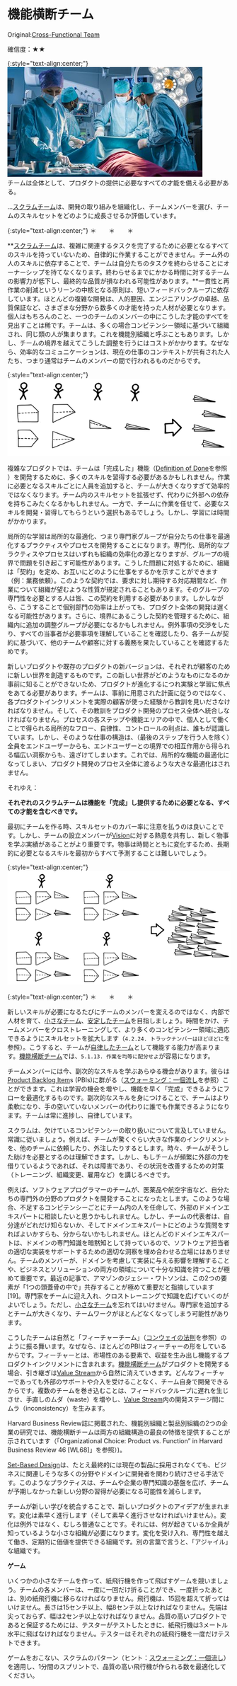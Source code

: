 # 機能横断チーム

 Original:[Cross-Functional Team](https://sites.google.com/a/scrumplop.org/published-patterns/product-organization-pattern-language/development-team/cross-functional-team)

確信度：★★

{:style="text-align:center;"}
![ch02_10_10_Cross_Functional_Team1](Images/ch02_10_10_Cross_Functional_Team1.png)<br>
チームは全体として、プロダクトの提供に必要なすべての才能を備える必要がある。

...[スクラムチーム](ch02_07_7_Scrum_Team.md)は、開発の取り組みを組織化し、チームメンバーを選び、チームのスキルセットをどのように成長させるか評価しています。

{:style="text-align:center;"}
＊　　＊　　＊

**[スクラムチーム](ch02_07_7_Scrum_Team.md)は、複雑に関連するタスクを完了するために必要となるすべてのスキルを持っていないため、自律的に作業することができません。チーム外の人のスキルに依存することで、チームは自分たちのタスクを終わらせることにオーナーシップを持てなくなります。終わらせるまでにかかる時間に対するチームの影響力が低下し、最終的な品質が損なわれる可能性があります。**一貫性と再作業の削減というリーンの中核となる原則は、短いフィードバックループに依存しています。ほとんどの複雑な開発は、人的要因、エンジニアリングの卓越、品質保証など、さまざまな分野から数多くの才能を持った人材が必要となります。個人はもちろんのこと、一つのチームのメンバーの中にこうした才能のすべてを見出すことは稀です。チームは、多くの場合コンピテンシー領域に基づいて組織され、同じ類の人が集まります。これを機能別組織と呼ぶこともあります。しかし、チームの境界を越えてこうした調整を行うにはコストがかかります。なぜなら、効率的なコミュニケーションは、現在の仕事のコンテキストが共有された人たち、つまり通常はチームのメンバーの間で行われるものだからです。

{:style="text-align:center;"}
![ch02_10_10_Cross_Functional_Team2](Images/ch02_10_10_Cross_Functional_Team2.png)

複雑なプロダクトでは、チームは「完成した」機能（​[Definition of Done](https://sites.google.com/a/scrumplop.org/published-patterns/value-stream/definition-of-done)を参照​）を開発するために、多くのスキルを習得する必要があるかもしれません。作業に必要となるスキルごとに人員を追加すると、チームが大きくなりすぎて効率的ではなくなります。チーム内のスキルセットを拡張せず、代わりに外部への依存を持ちこみたくなるかもしれません。一方で、チームに作業を任せて、必要なスキルを開発・習得してもらうという選択もあるでしょう。しかし、学習には時間がかかります。

局所的な学習は局所的な最適化、つまり専門家グループが自分たちの仕事を最適化するプラクティスやプロセスを開発することになります。専門化、局所的なプラクティスやプロセスはいずれも組織の効率化の源となりますが、グループの境界で問題を引き起こす可能性があります。こうした問題に対処するために、組織は「契約」を定め、お互いにどのように仕事をするかを示すことができます（例：業務依頼）。このような契約では、要求に対し期待する対応期間など、作業について組織が望むような性質が規定されることもあります。そのグループの専門性を必要とする人は皆、この契約を利用する必要があります。しかしながら、こうすることで個別部門の効率は上がっても、プロダクト全体の開発は遅くなる可能性があります。さらに、境界にあるこうした契約を管理するために、組織内に追加の調整グループが必要になるかもしれません。例外事項の交渉をしたり、すべての当事者が必要事項を理解していることを確認したり、各チームが契約に基づいて、他のチームや顧客に対する義務を果たしていることを確認するためです。

新しいプロダクトや既存のプロダクトの新バージョンは、それぞれが顧客のために新しい世界を創造するものです。この新しい世界がどのようなものになるのか事前に知ることができないため、プロダクトが進化するにつれ実験と学習に焦点をあてる必要があります。チームは、事前に用意された計画に従うのではなく、各プロダクトインクリメントを実際の顧客が使った経験から教訓を見いださなければなりません。そして、その教訓をプロダクト開発のプロセス全体へ統合しなければなりません。プロセスの各ステップや機能エリアの中で、個人として働くことで得られる局所的なフロー、自律性、コントロールの利点は、誰もが認識しています。しかし、そのような仕事の構造は、（最後のステップを行う人を除く）全員をエンドユーザーからも、エンドユーザーとの境界での相互作用から得られる幅広い洞察からも、遠ざけてしまいます。これでは、局所的な機能の最適化になってしまい、プロダクト開発のプロセス全体に渡るような大きな最適化はされません。

それゆえ：

**それぞれのスクラムチームは機能を「完成」し提供するために必要となる、すべての才能を含むべきです。**

最初にチームを作る時、スキルセットのカバー率に注意を払うのは良いことです。しかし、チームの設立メンバーが[Vision](https://sites.google.com/a/scrumplop.org/published-patterns/value-stream/vision)に対する熱意を共有し、新しく物事を学ぶ実績があることがより重要です。物事は時間とともに変化するため、長期的に必要となるスキルを最初からすべて予測することは難しいでしょう。

{:style="text-align:center;"}
![ch02_10_10_Cross_Functional_Team3](Images/ch02_10_10_Cross_Functional_Team3.png)

{:style="text-align:center;"}
＊　　＊　　＊

新しいスキルが必要になるたびにチームのメンバーを変えるのではなく、内部で人材を育て、[小さなチーム](ch02_09_9_Small_Teams.md)、[安定したチーム](ch02_15_15_Stable_Teams.md)を目指しましょう。時間をかけ、チームメンバーをクロストレーニングして、より多くのコンピテンシー領域に適応できるようにスキルセットを拡大します（`4.2.24. トラックナンバーはほどほどに`を参照）。こうすると、チームが[自律したチーム](ch02_16_16_Autonomous_Team.md)​として機能する​能力が高まります。[機能横断チーム](ch02_10_10_Cross_Functional_Team.md)では、`5.1.13. 作業を均等に配分せよ`が容易になります。

チームメンバーには今、副次的なスキルを学ぶあらゆる機会があります。彼らは​[Product Backlog Item](https://sites.google.com/a/scrumplop.org/published-patterns/value-stream/product-backlog/product-backlog-item)​s (PBIs)に群がる（​​[スウォーミング：一個流し](ch02_26_25_Swarming_One_Piece_Continuous_Flow.md)を参照）ことができます。これは学習の機会を増やし、機能を早く「完成」できるようにフローを最適化するものです。副次的なスキルを身につけることで、チームはより柔軟になり、手の空いていないメンバーの代わりに誰でも作業できるようになります。チームは常に進捗し、自律しています。

スクラムは、欠けているコンピテンシーの取り扱いについて言及していません。常識に従いましょう。例えば、チームが驚くぐらい大きな作業のインクリメントを、他のチームに依頼したり、外注したりするとします。時々、チームがそうした助けを必要とするのは理解できます。しかし、もしチームが頻繁に外部の力を借りているようであれば、それは障害であり、その状況を改善するための対策（トレーニング、組織変更、雇用など）を講じるべきです。

例えば、ソフトウェアプログラマーのチームが、医薬品や航空宇宙など、自分たちの専門外の分野のプロダクトを開発することになったとします。このような場合、不足するコンピテンシーごとにチーム内の人を任命して、外部のドメインエキスパートに相談したいと思うかもしれません。しかし、チームの代表者は、自分達がどれだけ知らないか、そしてドメインエキスパートにどのような質問をすればよいかすらも、分からないかもしれません。ほとんどのドメインエキスパートは、ドメインの専門知識を暗黙知として持っているので、ソフトウェア担当者の適切な実装をサポートするための適切な洞察を埋め合わせる立場にはありません。チームのメンバーが、ドメインを考慮して実装に与える影響を理解することや、ビジネスとソリューションの両方の領域について十分な知識を持つことが極めて重要です。最近の記事で、アマゾンのジェシー・ワトソンは、この2つの要素が「1つの頭蓋骨の中で」共存することが極めて重要だと指摘しています[19]。専門家をチームに迎え入れ、クロストレーニングで知識を広げていくのがよいでしょう。ただし、[小さなチーム](ch02_09_9_Small_Teams.md)を忘れてはいけません。専門家を追加するとチームが大きくなり、チームワークがほとんどなくなってしまう可能性があります。

こうしたチームは自然と「フィーチャーチーム」（[コンウェイの法則](ch02_04_4_Conway_s_Law.md)を参照）のように振る舞います。なぜなら、ほとんどのPBIはフィーチャーの形をしているからです。フィーチャーとは、市場性のある要素で、収益を生み出し機能するプロダクトインクリメントに含まれます。[機能横断チーム](ch02_10_10_Cross_Functional_Team.md)がプロダクトを開発する場合、引き継ぎは[Value Stream](https://sites.google.com/a/scrumplop.org/published-patterns/value-stream)から自然に消えていきます。どんなフィーチャーであっても外部のサポートや介入を受けることなく、チーム自身で開発できるからです。複数のチームを巻き込むことは、フィードバックループに遅れを生じさせ、手直しのムダ（waste）を増やし、[Value Stream](https://sites.google.com/a/scrumplop.org/published-patterns/value-stream)内の開発ステージ間にムラ（inconsistency）を生みます。

Harvard Business Review誌に掲載された、機能別組織と製品別組織の2つの企業の研究では、機能横断チームは両方の組織構造の最良の特徴を提供することが示されています（「Organizational Choice: Product vs. Functionˮ in Harvard Business Review 46 [WL68]」を参照）)。

[Set-Based Design](https://sites.google.com/a/scrumplop.org/published-patterns/value-stream/set-based-design)は、たとえ最終的には現在の製品に採用されなくても、ビジネスに関連しそうな多くの分野やドメインに開発者を関わり続けさせる手法です。このようなプラクティスは、チームや企業の専門知識の基盤を広げ、チームが予期しなかった新しい分野の習得が必要になる可能性を減らします。

チームが新しい学びを統合することで、新しいプロダクトのアイデアが生まれます。変化は素早く進行します（そして素早く進行させなければいけません）。変化は例外ではなく、むしろ普通なことです。それには、何が起きているか全員が知っているような小さな組織が必要になります。変化を受け入れ、専門性を越えて働き、定期的に価値を提供できる組織です。別の言葉で言うと、「アジャイル」な組織です。

**ゲーム**

いくつかの小さなチームを作って、紙飛行機を作って飛ばすゲームを競いましょう。チームの各メンバーは、一度に一回だけ折ることができ、一度折ったあとは、別の紙飛行機に移らなければなりません。飛行機は、15回を超えて折ってはいけません。長さは15センチ以上、幅8センチ以上なければなりません。先端は尖っておらず、幅は2センチ以上なければなりません。品質の高いプロダクトであると保証するためには、テスターがテストしたときに、紙飛行機は3メートル水平に飛ばなければなりません。テスターはそれぞれの紙飛行機を一度だけテストできます。

ゲームをおこない、スクラムのパターン（ヒント：[スウォーミング：一個流し](ch02_26_25_Swarming_One_Piece_Continuous_Flow.md)）を適用し、1分間のスプリントで、品質の高い飛行機が作られる数を最適化してください。

